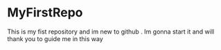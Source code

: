 # MyFirstRepo
This is my fist repository and im new to github . Im gonna start it and will thank you to guide me in this way 
